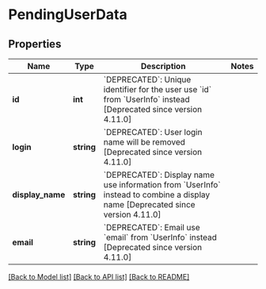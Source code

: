 # PendingUserData

## Properties
Name | Type | Description | Notes
------------ | ------------- | ------------- | -------------
**id** | **int** | &#x60;DEPRECATED&#x60;: Unique identifier for the user use &#x60;id&#x60; from &#x60;UserInfo&#x60; instead  [Deprecated since version 4.11.0] | 
**login** | **string** | &#x60;DEPRECATED&#x60;: User login name will be removed  [Deprecated since version 4.11.0] | 
**display_name** | **string** | &#x60;DEPRECATED&#x60;: Display name use information from &#x60;UserInfo&#x60; instead to combine a display name  [Deprecated since version 4.11.0] | 
**email** | **string** | &#x60;DEPRECATED&#x60;: Email  use &#x60;email&#x60; from &#x60;UserInfo&#x60; instead  [Deprecated since version 4.11.0] | 

[[Back to Model list]](../README.md#documentation-for-models) [[Back to API list]](../README.md#documentation-for-api-endpoints) [[Back to README]](../README.md)


